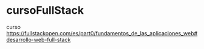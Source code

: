 # cursoFullStack
curso https://fullstackopen.com/es/part0/fundamentos_de_las_aplicaciones_web#desarrollo-web-full-stack
